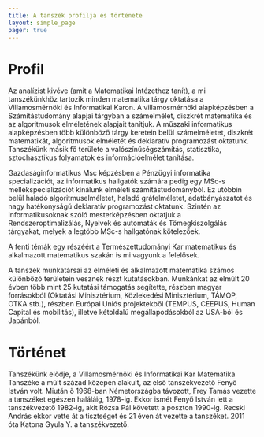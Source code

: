 ```yaml
---
title: A tanszék profilja és története
layout: simple_page 
pager: true 
---
```



Profil
=============

Az analízist kivéve (amit a Matematikai Intézethez tanít), a mi tanszékünkhöz tartozik minden matematika tárgy oktatása a Villamosmérnöki és Informatikai Karon.  A villamosmérnöki alapképzésben a Számítástudomány alapjai tárgyban a számelmélet, diszkrét matematika és az algoritmusok elméletének alapjait tanítjuk. A műszaki informatikus alapképzésben több különböző tárgy keretein belül számelméletet, diszkrét matematikát, algoritmusok elméletét és deklaratív programozást oktatunk. Tanszékünk másik fő területe a valószínűségszámítás, statisztika, sztochasztikus folyamatok és információelmélet tanítása.

Gazdaságinformatikus Msc képzésben a Pénzügyi informatika specializációt, az informatikus hallgatók számára pedig egy MSc-s mellékspecializációt kínálunk elméleti számítástudományból. Ez utóbbin belül haladó algoritmuselméletet, haladó gráfelméletet, adatbányászatot és nagy hatékonyságú deklaratív programozást oktatunk. Szintén az informatikusoknak szóló mesterképzésben oktatjuk a Rendszeroptimalizálás, Nyelvek és automaták és Tömegkiszolgálás tárgyakat, melyek a legtöbb MSc-s hallgatónak kötelezőek.

A fenti témák egy részéért a Természettudományi Kar matematikus és alkalmazott matematikus szakán is mi vagyunk a felelősek.

A tanszék munkatársai az elméleti és alkalmazott matematika számos különböző területein vesznek részt kutatásokban. Munkánkat az elmúlt 20 évben több mint 25 kutatási támogatás segítette, részben magyar forrásokból (Oktatási Minisztérium, Közlekedési Minisztérium, TÁMOP, OTKA stb.), részben Európai Uniós projektekből (TEMPUS, CEEPUS, Human Capital és mobilitás), illetve kétoldalú megállapodásokból az USA-ból és Japánból. 


Történet
=================

Tanszékünk elődje, a Villamosmérnöki és Informatikai Kar Matematika Tanszéke  a múlt század közepén alakult, az első tanszékvezető Fenyő István volt. Miután ő 1968-ban Németországba távozott, Frey Tamás vezette a tanszéket egészen haláláig, 1978-ig. Ekkor ismét Fenyő István lett a tanszékvezető 1982-ig, akit Rózsa Pál követett a poszton 1990-ig. Recski András ekkor vette át a tisztséget  és 21 éven át vezette a tanszéket.  2011 óta Katona Gyula Y. a tanszékvezető. 

